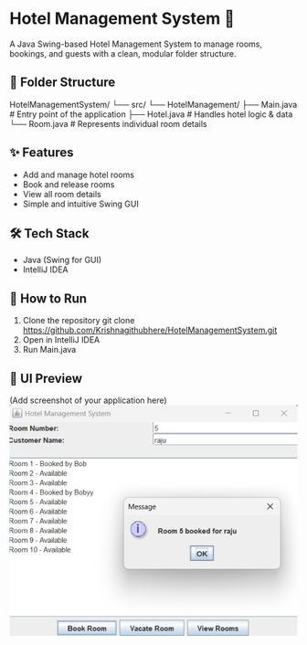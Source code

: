 # Hotel Management System 🏨

A Java Swing-based Hotel Management System to manage rooms, bookings, and guests with a clean, modular folder structure.

## 📂 Folder Structure
HotelManagementSystem/
└── src/
└── HotelManagement/
├── Main.java       # Entry point of the application
├── Hotel.java      # Handles hotel logic & data
└── Room.java       # Represents individual room details

## ✨ Features
- Add and manage hotel rooms
- Book and release rooms
- View all room details
- Simple and intuitive Swing GUI

## 🛠️ Tech Stack
- Java (Swing for GUI)
- IntelliJ IDEA

## 🚀 How to Run
1. Clone the repository
   git clone https://github.com/Krishnagithubhere/HotelManagementSystem.git
2. Open in IntelliJ IDEA
3. Run Main.java

## 📸 UI Preview
(Add screenshot of your application here)
![img.png](img.png)

